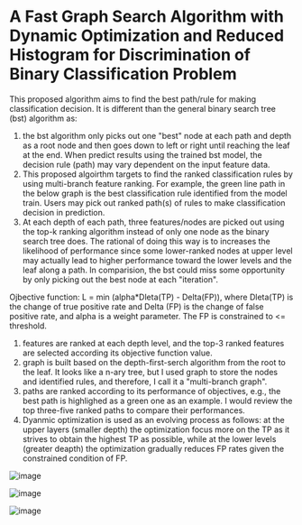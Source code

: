 # A Fast Graph Search Algorithm with Dynamic Optimization and Reduced Histogram for Discrimination of Binary Classification Problem

This proposed algorithm aims to find the best path/rule for making classification decision. It is different than the general binary search tree (bst) algorithm as:
1) the bst algorithm only picks out one "best" node at each path and depth as a root node and then goes down to left or right until reaching the leaf at the end. When predict results using the trained bst model, the decision rule (path) may vary dependent on the input feature data.
2) This proposed algoirthm targets to find the ranked classification rules by using multi-branch feature ranking. For example, the green line path in the below graph is the best classification rule identified from the model train. Users may pick out ranked path(s) of rules to make classification decision in prediction.
3) At each depth of each path, three features/nodes are picked out using the top-k ranking algorithm instead of only one node as the binary search tree does. The rational of doing this way is to increases the likelihood of performance since some lower-ranked nodes at upper level may actually lead to higher performance toward the lower levels and the leaf along a path. In comparision, the bst could miss some opportunity by only picking out the best node at each "iteration".

Ojbective function: L = min (alpha*Dleta(TP) - Delta(FP)), where Dleta(TP) is the change of true positive rate and Delta (FP) is the change of false positive rate, and alpha is a weight parameter. The FP is constrained to <= threshold.

1) features are ranked at each depth level, and the top-3 ranked features are selected according its objective function value.
2) graph is built based on the depth-first-serch algorithm from the root to the leaf. It looks like a n-ary tree, but I used graph to store the nodes and identified rules, and therefore, I call it a "multi-branch graph".
3) paths are ranked according to its performance of objectives, e.g., the best path is highlighed as a green one as an example. I would review the top three-five ranked paths to compare their performances.
4) Dyanmic optimization is used as an evolving process as follows: 
at the upper layers (smaller depth) the optimization focus more on the TP as it strives to obtain the highest TP as possible, while at the lower levels (greater deapth) the optimization gradually reduces FP rates given the constrained condition of FP.

![image](https://user-images.githubusercontent.com/78186650/208330987-083eedf2-cf54-49bc-83ad-7542d04cc889.png)



![image](https://user-images.githubusercontent.com/78186650/208331194-2e7ea1b9-69d5-4a69-80cd-42869c0d439a.png)

![image](https://user-images.githubusercontent.com/78186650/208331214-b9ce50b8-aa61-44ba-a731-226e26e268b6.png)



